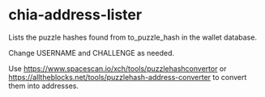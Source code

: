 # chia-address-lister
Lists the puzzle hashes found from to_puzzle_hash in the wallet database.

Change USERNAME and CHALLENGE as needed. 

Use https://www.spacescan.io/xch/tools/puzzlehashconvertor or https://alltheblocks.net/tools/puzzlehash-address-converter to convert them into addresses.
